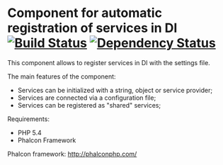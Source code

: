 Component for automatic registration of services in DI [![Build Status](https://travis-ci.org/JimmDiGrizli/phalcon-autoload-services.png?branch=develop)](https://travis-ci.org/JimmDiGrizli/phalcon-autoload-services) [![Dependency Status](https://www.versioneye.com/user/projects/537c890514c1580a8600010a/badge.svg)](https://www.versioneye.com/user/projects/537c890514c1580a8600010a)
======================================================

This component allows to register services in DI with the settings file.

The main features of the component:
- Services can be initialized with a string, object or service provider;
- Services are connected via a configuration file;
- Services can be registered as "shared" services;


Requirements:
* PHP 5.4
* Phalcon Framework

Phalcon framework: http://phalconphp.com/
